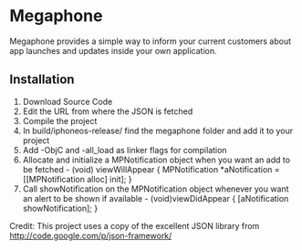 Megaphone
=========

Megaphone provides a simple way to inform your current customers about app launches and updates inside your own application.

Installation
------------
1. Download Source Code
2. Edit the URL from where the JSON is fetched
3. Compile the project
4. In build/iphoneos-release/ find the megaphone folder and add it to your project
5. Add -ObjC and -all_load as linker flags for compilation
6. Allocate and initialize a MPNotification object when you want an add to be fetched
		- (void) viewWillAppear {
			MPNotification *aNotification = [[MPNotification alloc] init];
		}
7. Call showNotification on the MPNotification object whenever you want an alert to be shown if available
		- (void)viewDidAppear {
			[aNotification showNotification];
		}
	

Credit:
This project uses a copy of the excellent JSON library from http://code.google.com/p/json-framework/
